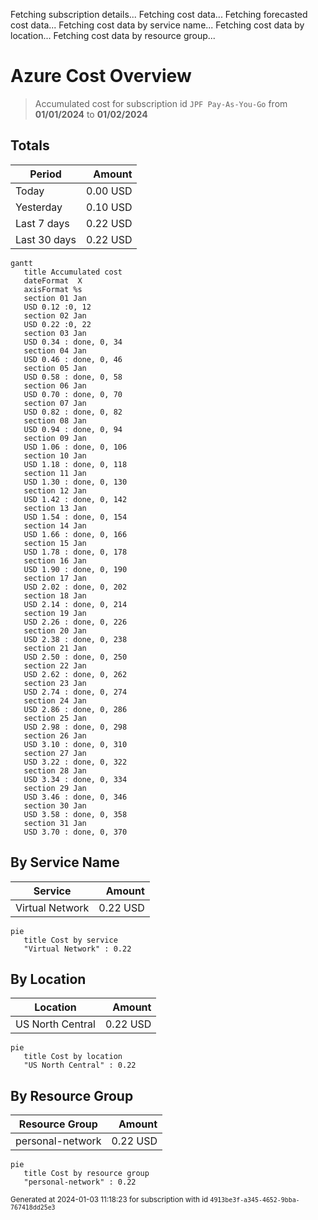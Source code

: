 Fetching subscription details...
Fetching cost data...
Fetching forecasted cost data...
Fetching cost data by service name...
Fetching cost data by location...
Fetching cost data by resource group...
# Azure Cost Overview

> Accumulated cost for subscription id `JPF Pay-As-You-Go` from **01/01/2024** to **01/02/2024**

## Totals

|Period|Amount|
|---|---:|
|Today|0.00 USD|
|Yesterday|0.10 USD|
|Last 7 days|0.22 USD|
|Last 30 days|0.22 USD|

```mermaid
gantt
   title Accumulated cost
   dateFormat  X
   axisFormat %s
   section 01 Jan
   USD 0.12 :0, 12
   section 02 Jan
   USD 0.22 :0, 22
   section 03 Jan
   USD 0.34 : done, 0, 34
   section 04 Jan
   USD 0.46 : done, 0, 46
   section 05 Jan
   USD 0.58 : done, 0, 58
   section 06 Jan
   USD 0.70 : done, 0, 70
   section 07 Jan
   USD 0.82 : done, 0, 82
   section 08 Jan
   USD 0.94 : done, 0, 94
   section 09 Jan
   USD 1.06 : done, 0, 106
   section 10 Jan
   USD 1.18 : done, 0, 118
   section 11 Jan
   USD 1.30 : done, 0, 130
   section 12 Jan
   USD 1.42 : done, 0, 142
   section 13 Jan
   USD 1.54 : done, 0, 154
   section 14 Jan
   USD 1.66 : done, 0, 166
   section 15 Jan
   USD 1.78 : done, 0, 178
   section 16 Jan
   USD 1.90 : done, 0, 190
   section 17 Jan
   USD 2.02 : done, 0, 202
   section 18 Jan
   USD 2.14 : done, 0, 214
   section 19 Jan
   USD 2.26 : done, 0, 226
   section 20 Jan
   USD 2.38 : done, 0, 238
   section 21 Jan
   USD 2.50 : done, 0, 250
   section 22 Jan
   USD 2.62 : done, 0, 262
   section 23 Jan
   USD 2.74 : done, 0, 274
   section 24 Jan
   USD 2.86 : done, 0, 286
   section 25 Jan
   USD 2.98 : done, 0, 298
   section 26 Jan
   USD 3.10 : done, 0, 310
   section 27 Jan
   USD 3.22 : done, 0, 322
   section 28 Jan
   USD 3.34 : done, 0, 334
   section 29 Jan
   USD 3.46 : done, 0, 346
   section 30 Jan
   USD 3.58 : done, 0, 358
   section 31 Jan
   USD 3.70 : done, 0, 370
```

## By Service Name

|Service|Amount|
|---|---:|
|Virtual Network|0.22 USD|

```mermaid
pie
   title Cost by service
   "Virtual Network" : 0.22
```

## By Location

|Location|Amount|
|---|---:|
|US North Central|0.22 USD|

```mermaid
pie
   title Cost by location
   "US North Central" : 0.22
```

## By Resource Group

|Resource Group|Amount|
|---|---:|
|personal-network|0.22 USD|

```mermaid
pie
   title Cost by resource group
   "personal-network" : 0.22
```

<sup>Generated at 2024-01-03 11:18:23 for subscription with id `4913be3f-a345-4652-9bba-767418dd25e3`</sup>
